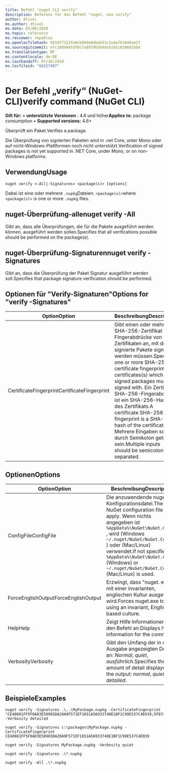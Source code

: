 ```yaml
---
title: Befehl "nuget CLI verify"
description: Referenz für den Befehl "nuget. exe verify"
author: dtivel
ms.author: dtivel
ms.date: 03/06/2018
ms.topic: reference
ms.reviewer: rmpablos
ms.openlocfilehash: 9510f7323fe0cb860e0dbde51c1eda761846ee27
ms.sourcegitcommit: efc18d484fdf0c7a8979b564dcb191c030601bb4
ms.translationtype: MT
ms.contentlocale: de-DE
ms.lasthandoff: 07/18/2019
ms.locfileid: "68327497"
---
```

# <a name="verify-command-nuget-cli"></a><span data-ttu-id="366d8-103">Der Befehl „verify“ (NuGet-CLI)</span><span class="sxs-lookup"><span data-stu-id="366d8-103">verify command (NuGet CLI)</span></span>

<span data-ttu-id="366d8-104">**Gilt für:** &bullet; **unterstützte Versionen** : 4.6 und höher</span><span class="sxs-lookup"><span data-stu-id="366d8-104">**Applies to:** package consumption &bullet; **Supported versions:** 4.6+</span></span>

<span data-ttu-id="366d8-105">Überprüft ein Paket.</span><span class="sxs-lookup"><span data-stu-id="366d8-105">Verifies a package.</span></span>

<span data-ttu-id="366d8-106">Die Überprüfung von signierten Paketen wird in .net Core, unter Mono oder auf nicht-Windows-Plattformen noch nicht unterstützt.</span><span class="sxs-lookup"><span data-stu-id="366d8-106">Verification of signed packages is not yet supported in .NET Core, under Mono, or on non-Windows platforms.</span></span>

## <a name="usage"></a><span data-ttu-id="366d8-107">Verwendung</span><span class="sxs-lookup"><span data-stu-id="366d8-107">Usage</span></span>

```cli
nuget verify <-All|-Signatures> <package(s)> [options]
```

<span data-ttu-id="366d8-108">Dabei ist eine oder mehrere `.nupkg`Dateien. `<package(s)>`</span><span class="sxs-lookup"><span data-stu-id="366d8-108">where `<package(s)>` is one or more `.nupkg` files.</span></span>

## <a name="nuget-verify--all"></a><span data-ttu-id="366d8-109">nuget-Überprüfung-alle</span><span class="sxs-lookup"><span data-stu-id="366d8-109">nuget verify -All</span></span>

<span data-ttu-id="366d8-110">Gibt an, dass alle Überprüfungen, die für die Pakete ausgeführt werden können, ausgeführt werden sollen.</span><span class="sxs-lookup"><span data-stu-id="366d8-110">Specifies that all verifications possible should be performed on the package(s).</span></span>

## <a name="nuget-verify--signatures"></a><span data-ttu-id="366d8-111">nuget-Überprüfung-Signaturen</span><span class="sxs-lookup"><span data-stu-id="366d8-111">nuget verify -Signatures</span></span>

<span data-ttu-id="366d8-112">Gibt an, dass die Überprüfung der Paket Signatur ausgeführt werden soll.</span><span class="sxs-lookup"><span data-stu-id="366d8-112">Specifies that package signature verification should be performed.</span></span>

## <a name="options-for-verify--signatures"></a><span data-ttu-id="366d8-113">Optionen für "Verify-Signaturen"</span><span class="sxs-lookup"><span data-stu-id="366d8-113">Options for "verify -Signatures"</span></span>

| <span data-ttu-id="366d8-114">Option</span><span class="sxs-lookup"><span data-stu-id="366d8-114">Option</span></span> | <span data-ttu-id="366d8-115">Beschreibung</span><span class="sxs-lookup"><span data-stu-id="366d8-115">Description</span></span> |
| --- | --- |
| <span data-ttu-id="366d8-116">CertificateFingerprint</span><span class="sxs-lookup"><span data-stu-id="366d8-116">CertificateFingerprint</span></span> | <span data-ttu-id="366d8-117">Gibt einen oder mehrere SHA-256-Zertifikat Fingerabdrücke von Zertifikaten an, mit denen signierte Pakete signiert werden müssen.</span><span class="sxs-lookup"><span data-stu-id="366d8-117">Specifies one or more SHA-256 certificate fingerprints of certificates(s) which signed packages must be signed with.</span></span> <span data-ttu-id="366d8-118">Ein Zertifikat SHA-256-Fingerabdruck ist ein SHA-256-Hash des Zertifikats.</span><span class="sxs-lookup"><span data-stu-id="366d8-118">A certificate SHA-256 fingerprint is a SHA-256 hash of the certificate.</span></span> <span data-ttu-id="366d8-119">Mehrere Eingaben sollten durch Semikolon getrennt sein.</span><span class="sxs-lookup"><span data-stu-id="366d8-119">Multiple inputs should be semicolon separated.</span></span> |

## <a name="options"></a><span data-ttu-id="366d8-120">Optionen</span><span class="sxs-lookup"><span data-stu-id="366d8-120">Options</span></span>

| <span data-ttu-id="366d8-121">Option</span><span class="sxs-lookup"><span data-stu-id="366d8-121">Option</span></span> | <span data-ttu-id="366d8-122">Beschreibung</span><span class="sxs-lookup"><span data-stu-id="366d8-122">Description</span></span> |
| --- | --- |
| <span data-ttu-id="366d8-123">ConfigFile</span><span class="sxs-lookup"><span data-stu-id="366d8-123">ConfigFile</span></span> | <span data-ttu-id="366d8-124">Die anzuwendende nuget-Konfigurationsdatei.</span><span class="sxs-lookup"><span data-stu-id="366d8-124">The NuGet configuration file to apply.</span></span> <span data-ttu-id="366d8-125">Wenn nichts angegeben ist `%AppData%\NuGet\NuGet.Config` , wird (Windows `~/.nuget/NuGet/NuGet.Config` ) oder (Mac/Linux) verwendet.</span><span class="sxs-lookup"><span data-stu-id="366d8-125">If not specified, `%AppData%\NuGet\NuGet.Config` (Windows) or `~/.nuget/NuGet/NuGet.Config` (Mac/Linux) is used.</span></span>|
| <span data-ttu-id="366d8-126">ForceEnglishOutput</span><span class="sxs-lookup"><span data-stu-id="366d8-126">ForceEnglishOutput</span></span> | <span data-ttu-id="366d8-127">Erzwingt, dass "nuget. exe" mit einer invarianten, englischen Kultur ausgeführt wird.</span><span class="sxs-lookup"><span data-stu-id="366d8-127">Forces nuget.exe to run using an invariant, English-based culture.</span></span> |
| <span data-ttu-id="366d8-128">Help</span><span class="sxs-lookup"><span data-stu-id="366d8-128">Help</span></span> | <span data-ttu-id="366d8-129">Zeigt Hilfe Informationen für den Befehl an.</span><span class="sxs-lookup"><span data-stu-id="366d8-129">Displays help information for the command.</span></span> |
| <span data-ttu-id="366d8-130">Verbosity</span><span class="sxs-lookup"><span data-stu-id="366d8-130">Verbosity</span></span> | <span data-ttu-id="366d8-131">Gibt den Umfang der in der Ausgabe angezeigten Details an: *Normal*, *quiet*, *ausführlich*.</span><span class="sxs-lookup"><span data-stu-id="366d8-131">Specifies the amount of detail displayed in the output: *normal*, *quiet*, *detailed*.</span></span> |

## <a name="examples"></a><span data-ttu-id="366d8-132">Beispiele</span><span class="sxs-lookup"><span data-stu-id="366d8-132">Examples</span></span>

```cli
nuget verify -Signatures .\..\MyPackage.nupkg -CertificateFingerprint "CE40881FF5F0AD3E58965DA20A9F571EF1651A56933748E1BF1C99E537C4E039;5F874AAF47BCB268A19357364E7FBB09D6BF9E8A93E1229909AC5CAC865802E2" -Verbosity detailed

nuget verify -Signatures c:\packages\MyPackage.nupkg -CertificateFingerprint CE40881FF5F0AD3E58965DA20A9F571EF1651A56933748E1BF1C99E537C4E039

nuget verify -Signatures MyPackage.nupkg -Verbosity quiet

nuget verify -Signatures .\*.nupkg

nuget verify -All .\*.nupkg

```